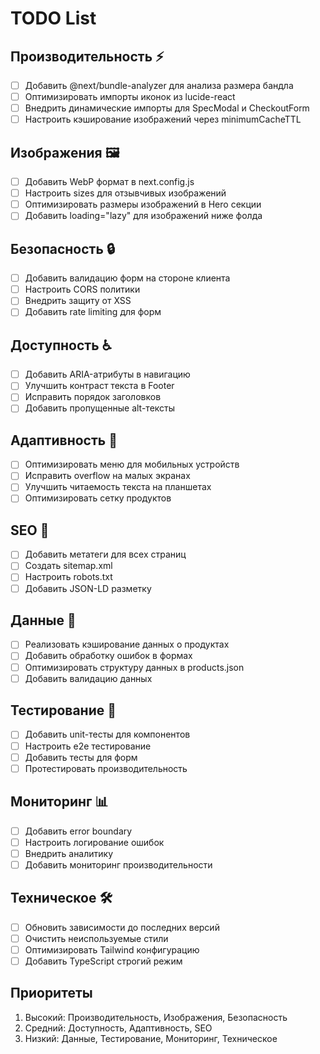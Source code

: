 # TODO List

## Производительность ⚡️
- [ ] Добавить @next/bundle-analyzer для анализа размера бандла
- [ ] Оптимизировать импорты иконок из lucide-react
- [ ] Внедрить динамические импорты для SpecModal и CheckoutForm
- [ ] Настроить кэширование изображений через minimumCacheTTL

## Изображения 🖼
- [ ] Добавить WebP формат в next.config.js
- [ ] Настроить sizes для отзывчивых изображений
- [ ] Оптимизировать размеры изображений в Hero секции
- [ ] Добавить loading="lazy" для изображений ниже фолда

## Безопасность 🔒
- [ ] Добавить валидацию форм на стороне клиента
- [ ] Настроить CORS политики
- [ ] Внедрить защиту от XSS
- [ ] Добавить rate limiting для форм

## Доступность ♿️
- [ ] Добавить ARIA-атрибуты в навигацию
- [ ] Улучшить контраст текста в Footer
- [ ] Исправить порядок заголовков
- [ ] Добавить пропущенные alt-тексты

## Адаптивность 📱
- [ ] Оптимизировать меню для мобильных устройств
- [ ] Исправить overflow на малых экранах
- [ ] Улучшить читаемость текста на планшетах
- [ ] Оптимизировать сетку продуктов

## SEO 🎯
- [ ] Добавить метатеги для всех страниц
- [ ] Создать sitemap.xml
- [ ] Настроить robots.txt
- [ ] Добавить JSON-LD разметку

## Данные 💾
- [ ] Реализовать кэширование данных о продуктах
- [ ] Добавить обработку ошибок в формах
- [ ] Оптимизировать структуру данных в products.json
- [ ] Добавить валидацию данных

## Тестирование 🧪
- [ ] Добавить unit-тесты для компонентов
- [ ] Настроить e2e тестирование
- [ ] Добавить тесты для форм
- [ ] Протестировать производительность

## Мониторинг 📊
- [ ] Добавить error boundary
- [ ] Настроить логирование ошибок
- [ ] Внедрить аналитику
- [ ] Добавить мониторинг производительности

## Техническое 🛠
- [ ] Обновить зависимости до последних версий
- [ ] Очистить неиспользуемые стили
- [ ] Оптимизировать Tailwind конфигурацию
- [ ] Добавить TypeScript строгий режим

## Приоритеты
1. Высокий: Производительность, Изображения, Безопасность
2. Средний: Доступность, Адаптивность, SEO
3. Низкий: Данные, Тестирование, Мониторинг, Техническое 